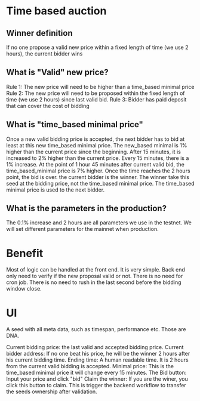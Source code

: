 # Time based auction

## Winner definition

If no one propose a valid new price within a fixed length of time (we use 2 hours), the current bidder wins

## What is "Valid" new price?

Rule 1: The new price will need to be higher than a time_based minimal price
Rule 2: The new price will need to be proposed within the fixed length of time (we use  2 hours) since last valid bid.
Rule 3: Bidder has paid deposit that can cover the cost of bidding

## What is "time_based minimal price"

Once a new valid bidding price is accepted, the next bidder has to bid at least at this new time_based minimal price. The new_based minimal is 1% higher than the current price since the beginning. After 15 minutes, it is increased to 2% higher than the current price. Every 15 minutes, there is a 1% increase. At the point of 1 hour 45 minutes after current valid bid, the time_based_minimal price is 7% higher. Once the time reaches the 2 hours point, the bid is over. the current bidder is the winner. The winner take this seed at the bidding price, not the time_based minimal price. The time_based minimal price is used to the next bidder.

## What is the parameters in the production?

The 0.1% increase and 2 hours are all parameters we use in the testnet. We will set different parameters for the mainnet when production.

# Benefit

Most of logic can be handled at the front end. It is very simple.
Back end only need to verify if the new proposal valid or not. 
There is no need for cron job.
There is no need to rush in the last second before the bidding window close.

# UI

A seed with all meta data, such as timespan, performance etc. Those are DNA.

Current bidding price: the last valid and accepted bidding price.
Current bidder address: If no one beat his price, he will be the winner 2 hours after his current bidding time.
Ending time: A human readable time. It is 2 hours from the current valid bidding is accepted.
Minimal price: This is the time_based minimal price it will change every 15 minutes.
The Bid button: Input your price and click "bid"
Claim the winner: If you are the winer, you click this button to claim. This is trigger the backend workflow to transfer the seeds ownership after validation.
